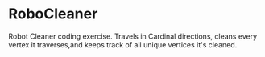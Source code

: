# RoboCleaner
Robot Cleaner coding exercise. Travels in Cardinal directions, cleans every vertex it traverses,and keeps track of all unique vertices it's cleaned.
